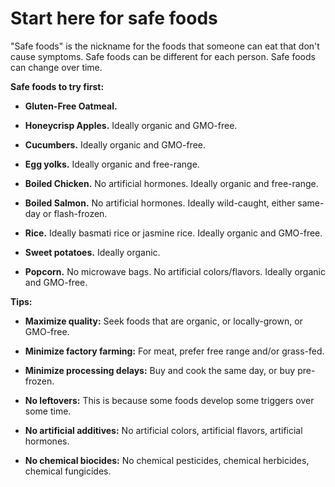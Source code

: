 # Start here for safe foods

"Safe foods" is the nickname for the foods that someone can eat that don't cause symptoms. Safe foods can be different for each person. Safe foods can change over time. 

**Safe foods to try first:**

* **Gluten-Free Oatmeal.**

* **Honeycrisp Apples.** Ideally organic and GMO-free.

* **Cucumbers.** Ideally organic and GMO-free.

* **Egg yolks.** Ideally organic and free-range.

* **Boiled Chicken.** No artificial hormones. Ideally organic and free-range.

* **Boiled Salmon.** No artificial hormones. Ideally wild-caught, either same-day or flash-frozen.

* **Rice.** Ideally basmati rice or jasmine rice. Ideally organic and GMO-free.

* **Sweet potatoes.** Ideally organic.

* **Popcorn.** No microwave bags. No artificial colors/flavors. Ideally organic and GMO-free.


**Tips:**

* **Maximize quality:** Seek foods that are organic, or locally-grown, or GMO-free.

* **Minimize factory farming:** For meat, prefer free range and/or grass-fed.

* **Minimize processing delays:** Buy and cook the same day, or buy pre-frozen.

* **No leftovers:** This is because some foods develop some triggers over some time.

* **No artificial additives:** No artificial colors, artificial flavors, artificial hormones.

* **No chemical biocides:** No chemical pesticides, chemical herbicides, chemical fungicides.

